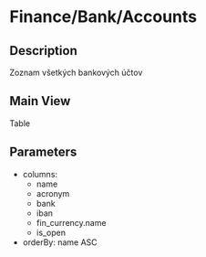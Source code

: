 # Finance/Bank/Accounts

## Description

Zoznam všetkých bankových účtov

## Main View

Table
## Parameters

* columns:
  * name
  * acronym
  * bank
  * iban
  * fin_currency.name
  * is_open
* orderBy: name ASC

